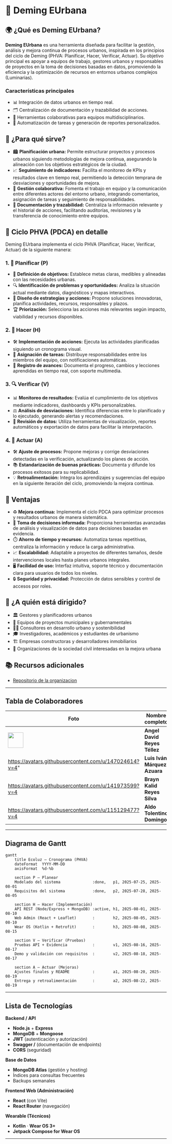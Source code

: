# 🚦 Deming EUrbana

## 🌍 ¿Qué es Deming EUrbana?

**Deming EUrbana** es una herramienta diseñada para facilitar la gestión, análisis y mejora continua de procesos urbanos, inspirada en los principios del ciclo de Deming (PHVA: Planificar, Hacer, Verificar, Actuar). Su objetivo principal es apoyar a equipos de trabajo, gestores urbanos y responsables de proyectos en la toma de decisiones basadas en datos, promoviendo la eficiencia y la optimización de recursos en entornos urbanos complejos (Luminarias).

### Características principales

- 📊 Integración de datos urbanos en tiempo real.
- 🗂️ Centralización de documentación y trazabilidad de acciones.
- 🤝 Herramientas colaborativas para equipos multidisciplinarios.
- 🔄 Automatización de tareas y generación de reportes personalizados.

## 🎯 ¿Para qué sirve?

- 🏙️ **Planificación urbana:** Permite estructurar proyectos y procesos urbanos siguiendo metodologías de mejora continua, asegurando la alineación con los objetivos estratégicos de la ciudad.
- 📈 **Seguimiento de indicadores:** Facilita el monitoreo de KPIs y resultados clave en tiempo real, permitiendo la detección temprana de desviaciones y oportunidades de mejora.
- 👥 **Gestión colaborativa:** Fomenta el trabajo en equipo y la comunicación entre diferentes actores del entorno urbano, integrando comentarios, asignación de tareas y seguimiento de responsabilidades.
- 📝 **Documentación y trazabilidad:** Centraliza la información relevante y el historial de acciones, facilitando auditorías, revisiones y la transferencia de conocimiento entre equipos.

## 🔄 Ciclo PHVA (PDCA) en detalle

Deming EUrbana implementa el ciclo PHVA (Planificar, Hacer, Verificar, Actuar) de la siguiente manera:

### 1. 📝 **Planificar (P)**
- 🎯 **Definición de objetivos:** Establece metas claras, medibles y alineadas con las necesidades urbanas.
- 🔍 **Identificación de problemas y oportunidades:** Analiza la situación actual mediante datos, diagnósticos y mapas interactivos.
- 🧩 **Diseño de estrategias y acciones:** Propone soluciones innovadoras, planifica actividades, recursos, responsables y plazos.
- 🏆 **Priorización:** Selecciona las acciones más relevantes según impacto, viabilidad y recursos disponibles.

### 2. 🚀 **Hacer (H)**
- 🛠️ **Implementación de acciones:** Ejecuta las actividades planificadas siguiendo un cronograma visual.
- 👤 **Asignación de tareas:** Distribuye responsabilidades entre los miembros del equipo, con notificaciones automáticas.
- 📅 **Registro de avances:** Documenta el progreso, cambios y lecciones aprendidas en tiempo real, con soporte multimedia.

### 3. 🔍 **Verificar (V)**
- 📊 **Monitoreo de resultados:** Evalúa el cumplimiento de los objetivos mediante indicadores, dashboards y KPIs personalizables.
- ⚖️ **Análisis de desviaciones:** Identifica diferencias entre lo planificado y lo ejecutado, generando alertas y recomendaciones.
- 📑 **Revisión de datos:** Utiliza herramientas de visualización, reportes automáticos y exportación de datos para facilitar la interpretación.

### 4. 🔄 **Actuar (A)**
- 🛠️ **Ajuste de procesos:** Propone mejoras y corrige desviaciones detectadas en la verificación, actualizando los planes de acción.
- 📚 **Estandarización de buenas prácticas:** Documenta y difunde los procesos exitosos para su replicabilidad.
- 💡 **Retroalimentación:** Integra los aprendizajes y sugerencias del equipo en la siguiente iteración del ciclo, promoviendo la mejora continua.

## 🌟 Ventajas

- ♻️ **Mejora continua:** Implementa el ciclo PDCA para optimizar procesos y resultados urbanos de manera sistemática.
- 🧠 **Toma de decisiones informada:** Proporciona herramientas avanzadas de análisis y visualización de datos para decisiones basadas en evidencia.
- ⏱️ **Ahorro de tiempo y recursos:** Automatiza tareas repetitivas, centraliza la información y reduce la carga administrativa.
- 📈 **Escalabilidad:** Adaptable a proyectos de diferentes tamaños, desde intervenciones locales hasta planes urbanos integrales.
- 🖥️ **Facilidad de uso:** Interfaz intuitiva, soporte técnico y documentación clara para usuarios de todos los niveles.
- 🔒 **Seguridad y privacidad:** Protección de datos sensibles y control de accesos por roles.

## 👥 ¿A quién está dirigido?

- 🏛️ Gestores y planificadores urbanos
- 🏢 Equipos de proyectos municipales y gubernamentales
- 🧑‍💼 Consultores en desarrollo urbano y sostenibilidad
- 🎓 Investigadores, académicos y estudiantes de urbanismo
- 🏗️ Empresas constructoras y desarrolladores inmobiliarios
- 🌱 Organizaciones de la sociedad civil interesadas en la mejora urbana

## 📚 Recursos adicionales

- [Repositorio de la organizacion](https://github.com/eurbana-dev)


---

##  Tabla de Colaboradores

| Foto | Nombre completo | Rol principal | GitHub | Correo |
|---|---|---|---|---|
| <img src="https://avatars.githubusercontent.com/u/0?v=4" width="48"> | **Angel David Reyes Téllez** |   Documentación  | [@angelR003](https://github.com/usuario-github) | Seyersdolphin@outlook.com |
| https://avatars.githubusercontent.com/u/147024614?v=4" | **Luis Iván Márquez Azuara** | Frontend  | [@luisivmaraz ](https://github.com/luisivmaraz) | luisivmaraz03@gmail.com |
| https://avatars.githubusercontent.com/u/141973599?v=4 | **Brayn Kalid Reyes Silva** | backend| [@KalidRs ](https://github.com/KalidRs) | brayn4krs@gmail.com |
| https://avatars.githubusercontent.com/u/115129477?v=4 | **Aldo Tolentino Domingo** | Wear OS · I | [@Aldotd12 ](https://github.com/Aldotd12) | tolentinodomingodiego@gmail.com |


---

## Diagrama de Gantt


```mermaid
gantt
    title Ecoluz — Cronograma (PHVA)
    dateFormat  YYYY-MM-DD
    axisFormat  %d-%b

    section P — Planear
    Modelado del sistema              :done,   p1, 2025-07-25, 2025-08-01
    Requisitos del sistema            :done,   p2, 2025-07-28, 2025-08-05

    section H — Hacer (Implementación)
    API REST (Node/Express + MongoDB) :active, h1, 2025-08-01, 2025-08-10
    Web Admin (React + Leaflet)       :        h2, 2025-08-05, 2025-08-10
    Wear OS (Kotlin + Retrofit)       :        h3, 2025-08-08, 2025-08-15

    section V — Verificar (Pruebas)
    Pruebas API + Evidencia           :        v1, 2025-08-16, 2025-08-17
    Demo y validación con requisitos  :        v2, 2025-08-18, 2025-08-17

    section A — Actuar (Mejoras)
    Ajustes finales y README          :        a1, 2025-08-20, 2025-08-19
    Entrega y retroalimentación       :        a2, 2025-08-22, 2025-08-19
```

---

##  Lista de Tecnologías

**Backend / API**
- **Node.js** + **Express**
- **MongoDB** + **Mongoose**
- **JWT** (autenticación y autorización)
- **Swagger /** (documentación de endpoints)
- **CORS** (seguridad)

**Base de Datos**
- **MongoDB Atlas** (gestión y hosting)
- Índices para consultas frecuentes
- Backups semanales

**Frontend Web (Administración)**
- **React** (con Vite)
- **React Router** (navegación)


**Wearable (Técnicos)**
- **Kotlin** · **Wear OS 3+**
- **Jetpack Compose for Wear OS**

---
